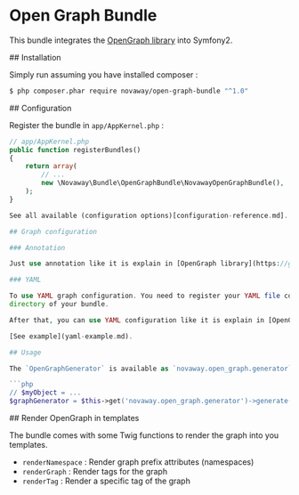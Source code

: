 # Open Graph Bundle

This bundle integrates the [OpenGraph library](https://github.com/novaway/open-graph) into Symfony2.

## Installation

Simply run assuming you have installed composer :

```bash
$ php composer.phar require novaway/open-graph-bundle "^1.0"
```

## Configuration

Register the bundle in `app/AppKernel.php` :

``` php
// app/AppKernel.php
public function registerBundles()
{
    return array(
        // ...
        new \Novaway\Bundle\OpenGraphBundle\NovawayOpenGraphBundle(),
    );
}

See all available (configuration options)[configuration-reference.md].

## Graph configuration

### Annotation

Just use annotation like it is explain in [OpenGraph library](https://github.com/novaway/open-graph) documentation.

### YAML

To use YAML graph configuration. You need to register your YAML file configuration in the `Resources/config/open-graph`
directory of your bundle.

After that, you can use YAML configuration like it is explain in [OpenGraph library](https://github.com/novaway/open-graph) documentation.

[See example](yaml-example.md).

## Usage

The `OpenGraphGenerator` is available as `novaway.open_graph.generator` service :

```php
// $myObject = ...
$graphGenerator = $this->get('novaway.open_graph.generator')->generate($myObject);
```

## Render OpenGraph in templates

The bundle comes with some Twig functions to render the graph into you templates.

* `renderNamespace` : Render graph prefix attributes (namespaces)
* `renderGraph` : Render <meta> tags for the graph
* `renderTag` : Render a specific tag of the graph
